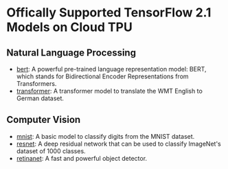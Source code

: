# Offically Supported TensorFlow 2.1 Models on Cloud TPU

## Natural Language Processing

*   [bert](nlp/bert): A powerful pre-trained language representation model:
    BERT, which stands for Bidirectional Encoder Representations from
    Transformers.
*   [transformer](nlp/transformer): A transformer model to translate the WMT
    English to German dataset.

## Computer Vision

*   [mnist](vision/image_classification): A basic model to classify digits
    from the MNIST dataset.
*   [resnet](vision/image_classification): A deep residual network that can
    be used to classify ImageNet's dataset of 1000 classes.
*   [retinanet](vision/detection): A fast and powerful object detector.

